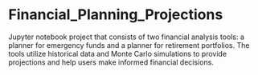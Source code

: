 # Financial_Planning_Projections
Jupyter notebook project that consists of two financial analysis tools: a planner for emergency funds and a planner for retirement portfolios. The tools utilize historical data and Monte Carlo simulations to provide projections and help users make informed financial decisions.
